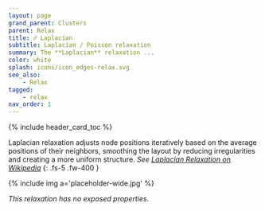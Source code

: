 ```yaml
---
layout: page
grand_parent: Clusters
parent: Relax
title: ☍ Laplacian
subtitle: Laplacian / Poisson relaxation
summary: The **Laplacian** relaxation ...
color: white
splash: icons/icon_edges-relax.svg
see_also:
    - Relax
tagged: 
    - relax
nav_order: 1
---
```


{% include header_card_toc %}

Laplacian relaxation adjusts node positions iteratively based on the average positions of their neighbors, smoothing the layout by reducing irregularities and creating a more uniform structure. *See [Laplacian Relaxation on Wikipedia](https://en.wikipedia.org/wiki/Relaxation_(iterative_method))*
{: .fs-5 .fw-400 } 

{% include img a='placeholder-wide.jpg' %}

*This relaxation has no exposed properties.*
